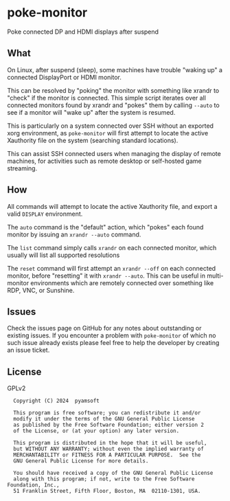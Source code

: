 # poke-monitor

Poke connected DP and HDMI displays after suspend

## What

On Linux, after suspend (sleep), some machines have trouble "waking up" a
connected DisplayPort or HDMI monitor.

This can be resolved by "poking" the monitor with something like xrandr to
"check" if the monitor is connected. This simple script iterates over all
connected monitors found by xrandr and "pokes" them by calling `--auto`
to see if a monitor will "wake up" after the system is resumed.

This is particularly on a system connected over SSH without an exported
xorg environment, as `poke-monitor` will first attempt to locate the active
Xauthority file on the system (searching standard locations).

This can assist SSH connected users when managing the display of remote
machines, for activities such as remote desktop or self-hosted
game streaming.

## How

All commands will attempt to locate the active Xauthority file,
and export a valid `DISPLAY` environment.

The `auto` command is the "default" action, which "pokes"
each found monitor by issuing an `xrandr --auto` command.

The `list` command simply calls `xrandr` on each connected monitor,
which usually will list all supported resolutions

The `reset` command will first attempt an `xrandr --off` on
each connected monitor, before "resetting" it with `xrandr --auto`.
This can be useful in multi-monitor environments which are
remotely connected over something like RDP, VNC, or Sunshine.


## Issues

Check the issues page on GitHub for any notes about outstanding or existing
issues. If you encounter a problem with `poke-monitor` of which no such
issue already exists please feel free to help the developer by creating an
issue ticket.

## License

GPLv2

```
  Copyright (C) 2024  pyamsoft

  This program is free software; you can redistribute it and/or
  modify it under the terms of the GNU General Public License
  as published by the Free Software Foundation; either version 2
  of the License, or (at your option) any later version.

  This program is distributed in the hope that it will be useful,
  but WITHOUT ANY WARRANTY; without even the implied warranty of
  MERCHANTABILITY or FITNESS FOR A PARTICULAR PURPOSE.  See the
  GNU General Public License for more details.

  You should have received a copy of the GNU General Public License
  along with this program; if not, write to the Free Software Foundation, Inc.,
  51 Franklin Street, Fifth Floor, Boston, MA  02110-1301, USA.

```
